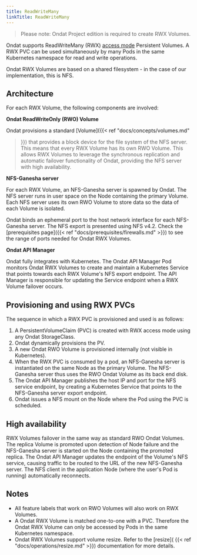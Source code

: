 ```yaml
---
title: ReadWriteMany
linkTitle: ReadWriteMany
---
```


> Please note: Ondat Project edition is required to create RWX Volumes.


Ondat supports ReadWriteMany (RWX) [access
mode](https://kubernetes.io/docs/concepts/storage/persistent-volumes/#access-modes)
Persistent Volumes. A RWX PVC can be used simultaneously by many Pods in the
same Kubernetes namespace for read and write operations.

Ondat RWX Volumes are based on a shared filesystem - in the case of our
implementation, this is NFS.

## Architecture

For each RWX Volume, the following components are involved: 

**Ondat ReadWriteOnly (RWO) Volume**

Ondat provisions a standard [Volume]({{< ref "docs/concepts/volumes.md"
>}}) that provides a block device for the file system of the NFS server. This
means that every RWX Volume has its own RWO Volume. This allows RWX Volumes to
leverage the synchronous replication and automatic failover functionality of
Ondat, providing the NFS server with high availability.

**NFS-Ganesha server**

For each RWX Volume, an NFS-Ganesha server is spawned by Ondat. The NFS
server runs in user space on the Node containing the primary Volume. Each NFS
server uses its own RWO Volume to store data so the data of each Volume is
isolated.

Ondat binds an ephemeral port to the host network interface for each
NFS-Ganesha server. The NFS export is presented using NFS v4.2. Check the
[prerequisites page]({{< ref "docs/prerequisites/firewalls.md" >}}) to see the
range of ports needed for Ondat RWX Volumes.

**Ondat API Manager**

Ondat fully integrates with Kubernetes. The Ondat API Manager Pod
monitors Ondat RWX Volumes to create and maintain a Kubernetes Service
that points towards each RWX Volume's NFS export endpoint. The API Manager is
responsible for updating the Service endpoint when a RWX Volume failover
occurs.

## Provisioning and using RWX PVCs

The sequence in which a RWX PVC is provisioned and used is as follows:

1. A PersistentVolumeClaim (PVC) is created with RWX access mode using any
   Ondat StorageClass.
2. Ondat dynamically provisions the PV.
3. A new Ondat RWO Volume is provisioned internally (not visible in
   Kubernetes).
4. When the RWX PVC is consumed by a pod, an NFS-Ganesha server is instantiated
   on the same Node as the primary Volume. The NFS-Ganesha server thus uses the
   RWO Ondat Volume as its back end disk.
5. The Ondat API Manager publishes the host IP and port for the NFS service
   endpoint, by creating a Kubernetes Service that points to the NFS-Ganesha
   server export endpoint.
6. Ondat issues a NFS mount on the Node where the Pod using the PVC is
   scheduled.

## High availability

RWX Volumes failover in the same way as standard RWO Ondat Volumes. The
replica Volume is promoted upon detection of Node failure and the NFS-Ganesha
server is started on the Node containing the promoted replica. The Ondat
API Manager updates the endpoint of the Volume's NFS service, causing traffic
to be routed to the URL of the new NFS-Ganesha server. The NFS client in the
application Node (where the user's Pod is running) automatically reconnects.

## Notes

- All feature labels that work on RWO Volumes will also work on RWX Volumes.
- A Ondat RWX Volume is matched one-to-one with a PVC. Therefore the
  Ondat RWX Volume can only be accessed by Pods in the same Kubernetes
  namespace.
- Ondat RWX Volumes support volume resize. Refer to the [resize](
{{< ref "docs/operations/resize.md" >}}) documentation for more details.
